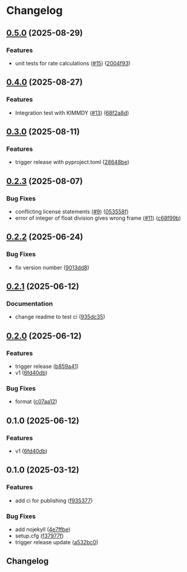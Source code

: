 # Changelog

## [0.5.0](https://github.com/graeter-group/kimmdy-hydrolysis/compare/v0.4.0...v0.5.0) (2025-08-29)


### Features

* unit tests for rate calculations ([#15](https://github.com/graeter-group/kimmdy-hydrolysis/issues/15)) ([2004f93](https://github.com/graeter-group/kimmdy-hydrolysis/commit/2004f93f83d423eed8a61fa98f89e5e771373a0c))

## [0.4.0](https://github.com/graeter-group/kimmdy-hydrolysis/compare/v0.3.0...v0.4.0) (2025-08-27)


### Features

* Integration test with KIMMDY ([#13](https://github.com/graeter-group/kimmdy-hydrolysis/issues/13)) ([68f2a8d](https://github.com/graeter-group/kimmdy-hydrolysis/commit/68f2a8d1fa3bf8df770a18c8c261e376d564a48a))

## [0.3.0](https://github.com/graeter-group/kimmdy-hydrolysis/compare/v0.2.3...v0.3.0) (2025-08-11)


### Features

* trigger release with pyproject.toml ([28648be](https://github.com/graeter-group/kimmdy-hydrolysis/commit/28648be408f3b6aaaf71ba7990325ad42075293e))

## [0.2.3](https://github.com/graeter-group/kimmdy-hydrolysis/compare/v0.2.2...v0.2.3) (2025-08-07)


### Bug Fixes

* conflicting license statements ([#9](https://github.com/graeter-group/kimmdy-hydrolysis/issues/9)) ([053558f](https://github.com/graeter-group/kimmdy-hydrolysis/commit/053558f54868c3f3da2d67f7d094f9c96a5eeab6))
* error of integer of float division gives wrong frame ([#11](https://github.com/graeter-group/kimmdy-hydrolysis/issues/11)) ([c68f99b](https://github.com/graeter-group/kimmdy-hydrolysis/commit/c68f99b3e085b9f5e4455cc8e9c75a280755265f))

## [0.2.2](https://github.com/graeter-group/kimmdy-hydrolysis/compare/v0.2.1...v0.2.2) (2025-06-24)


### Bug Fixes

* fix version number ([9013dd8](https://github.com/graeter-group/kimmdy-hydrolysis/commit/9013dd847d10c63f9022d7f42b58a170d8ef7be6))

## [0.2.1](https://github.com/graeter-group/kimmdy-hydrolysis/compare/v0.2.0...v0.2.1) (2025-06-12)


### Documentation

* change readme to test ci ([935dc35](https://github.com/graeter-group/kimmdy-hydrolysis/commit/935dc3539ac86ebaecdbdf7655e7bb8fbac64799))

## [0.2.0](https://github.com/graeter-group/kimmdy-hydrolysis/compare/v0.1.0...v0.2.0) (2025-06-12)


### Features

* trigger release ([b859a41](https://github.com/graeter-group/kimmdy-hydrolysis/commit/b859a419f05908dbbe032f9046ec155db7f38533))
* v1 ([6fd40db](https://github.com/graeter-group/kimmdy-hydrolysis/commit/6fd40dbc87e4bfdc5a82a64d9681fb5884d91c90))


### Bug Fixes

* format ([c07aa12](https://github.com/graeter-group/kimmdy-hydrolysis/commit/c07aa12885b2f26798d589bb367e3220bee8b668))

## 0.1.0 (2025-06-12)


### Features

* v1 ([6fd40db](https://github.com/graeter-group/kimmdy-hydrolysis/commit/6fd40dbc87e4bfdc5a82a64d9681fb5884d91c90))

## 0.1.0 (2025-03-12)


### Features

* add ci for publishing ([f935377](https://github.com/graeter-group/kimmdy-hydrolysis/commit/f9353771155923dab4dcb72f7c93deb825e72e6e))


### Bug Fixes

* add nojekyll ([4e7ffbe](https://github.com/graeter-group/kimmdy-hydrolysis/commit/4e7ffbed7a77a619939095620723d43c5839d44c))
* setup.cfg ([f37977f](https://github.com/graeter-group/kimmdy-hydrolysis/commit/f37977f9a4bf7eda0ce5d432456bd171bd810c77))
* trigger release update ([a532bc0](https://github.com/graeter-group/kimmdy-hydrolysis/commit/a532bc04d6dbca71b529cad04a574f320c5965ce))

## Changelog
